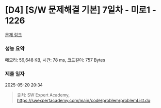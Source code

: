 # [D4] [S/W 문제해결 기본] 7일차 - 미로1 - 1226 

[문제 링크](https://swexpertacademy.com/main/code/problem/problemDetail.do?contestProbId=AV14vXUqAGMCFAYD) 

### 성능 요약

메모리: 59,648 KB, 시간: 78 ms, 코드길이: 757 Bytes

### 제출 일자

2025-05-20 20:34



> 출처: SW Expert Academy, https://swexpertacademy.com/main/code/problem/problemList.do